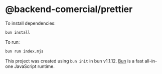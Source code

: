 # @backend-comercial/prettier

To install dependencies:

```bash
bun install
```

To run:

```bash
bun run index.mjs
```

This project was created using `bun init` in bun v1.1.12. [Bun](https://bun.sh) is a fast all-in-one JavaScript runtime.
